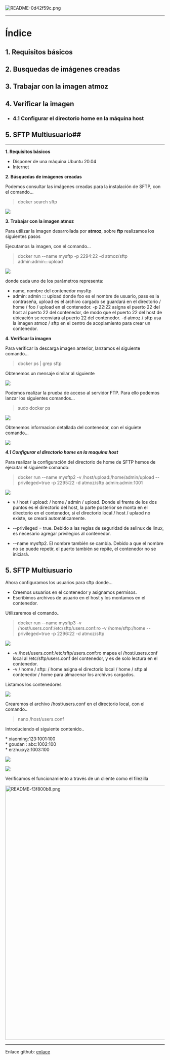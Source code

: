 
<img alt="README-0d42f59c.png" src="assets/README-0d42f59c.png" width="" height="">
<hr/>

# Índice #

## 1. Requisitos básicos ##

## 2. Busquedas de imágenes creadas ##

## 3. Trabajar con la imagen atmoz  ##

## 4. Verificar la imagen ##

*  ### 4.1 Configurar el directorio home en la máquina host ###

## 5. SFTP Multiusuario##


<hr/>

**1. Requisitos básicos**

- Disponer de una máquina Ubuntu 20.04
- Internet

**2. Búsquedas de imágenes creadas**
<p>Podemos consultar las imágenes creadas para la instalación de SFTP, con el comando...</p>

> docker search sftp

![](assets/README-e4379c61.png)

**3. Trabajar con la imagen atmoz**
<p>Para utilizar la imagen desarrollada por <strong>atmoz</strong>, sobre <strong>ftp</strong> realizamos los siguientes pasos </p>

<p>Ejecutamos la imagen, con el comando...</p>

> docker run --name mysftp -p 2294:22 -d atmoz/sftp admin:admin:::upload

![](assets/README-2c7e4cc1.PNG)

<p>donde cada uno de los parámetros representa:</p>

* name, nombre del contenedor mysftp
* admin: admin ::: upload donde foo es el nombre de usuario, pass es la contraseña, upload es el archivo cargado se guardará en el directorio / home / foo / upload en el contenedor. -p 22:22 asigna el puerto 22 del host al puerto 22 del contenedor, de modo que el puerto 22 del host de ubicación se reenviará al puerto 22 del contenedor. -d atmoz / sftp usa la imagen atmoz / sftp en el centro de acoplamiento para crear un contenedor.

**4. Verificar la imagen**

<p>Para verificar la descarga imagen anterior, lanzamos el siguiente comando...</p>

> docker ps | grep sftp

<p>Obtenemos un mensaje similar al siguiente</p>

![](assets/README-5084353f.PNG)

<p>Podemos realizar la prueba de acceso al servidor FTP. Para ello podemos lanzar los siguientes comandos...</p>

> sudo docker ps

![](assets/README-7f298b54.PNG)

<p>Obtenemos informacion detallada del contenedor, con el siguiete comando...</p>

![](assets/README-b7b2344f.PNG)


***4.1 Configurar el directorio home en la maquina host***

<p>Para realizar la configuración del directorio de home de SFTP hemos de ejecutar el siguiente comando:</p>

>   docker run --name mysftp2 -v /host/upload:/home/admin/upload --privileged=true -p 2295:22 -d atmoz/sftp admin:admin:1001

![](assets/README-5a1dc4f9.PNG)

* v / host / upload: / home / admin / upload. Donde el frente de los dos puntos es el directorio del host, la parte posterior se monta en el directorio en el contenedor, si el directorio local / host / uplaod no existe, se creará automáticamente.

* --privileged = true. Debido a las reglas de seguridad de selinux de linux, es necesario agregar privilegios al contenedor.

* --name mysftp2. El nombre también se cambia. Debido a que el nombre no se puede repetir, el puerto también se repite, el contenedor no se iniciará.

## 5. SFTP Multiusuario ##

<p>Ahora configuramos los usuarios para sftp donde...</p>

* Creemos usuarios en el contenedor y asignamos permisos.
* Escribimos archivos de usuario en el host y los montamos en el contenedor.

<p>Utilizaremos el comando..</p>

> docker run --name mysftp3 -v /host/users.conf:/etc/sftp/users.conf:ro -v /home/sftp:/home --privileged=true -p 2296:22 -d atmoz/sftp

![](assets/README-b8a6284f.PNG)

* -v /host/users.conf:/etc/sftp/users.conf:ro mapea el /host/users.conf local al /etc/sftp/users.conf del contenedor, y es de solo lectura en el contenedor.
* -v / home / sftp: / home asigna el directorio local / home / sftp al contenedor / home para almacenar los archivos cargados.

<p>Listamos los contenedores</p>

![](assets/README-e27b05fb.PNG)

<p>Crearemos el archivo /host/users.conf en el directorio local, con el comando..</p>

>   nano /host/users.conf

<p>Introduciendo el siguiente contenido..</p>
<p>
*  xiaoming:123:1001:100<br/>
*  goudan : abc:1002:100<br/>
*  erzhu:xyz:1003:100<br/>
</p>

![](assets/README-c4e70a16.PNG)


![](assets/README-555a55eb.PNG)

<p>Verificamos el funcionamiento a través de un cliente como el filezilla</p>

<img alt="README-f3f800b8.png" src="assets/README-f3f800b8.png" width="800px"/>

<hr/>

Enlace github: <a href="https://github.com/joel92MM/Git/tree/main/2ºTrimestre/Instalacion_Administracion_Servidores_Transferencia_Archivos_Docker">enlace</a>
